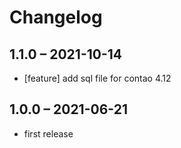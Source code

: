 # Changelog

## 1.1.0 – 2021-10-14

- [feature] add sql file for contao 4.12 

## 1.0.0 – 2021-06-21

- first release
